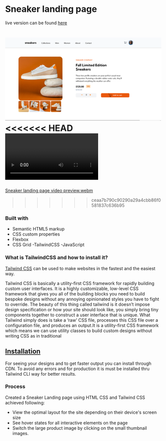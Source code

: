 # Sneaker landing page 
live version can be found [here](https://dynamic-salmiakki-70f54e.netlify.app/)

![Sneaker landing page design preview](/3Week/public/images/Sneaker%20Landing%20Page%20Preview.png)
<<<<<<< HEAD
![Sneaker Landing page Video preview](/3Week/public/images/sneaker%20landing%20page%20video%20preview.webm)
=======
[Sneaker landing page video preview.webm](https://user-images.githubusercontent.com/110042476/183273096-24e3cf8a-5012-42df-9846-d72b206c2696.webm)
>>>>>>> ceaa7b790c90290a29a4cbb86f0581837c636b95

 ### Built with

- Semantic HTML5 markup
- CSS custom properties
- Flexbox
- CSS Grid
-TailwindCSS
-JavaScript

### What is TailwindCSS and how to install it?
[Tailwind CSS](https://tailwindcss.com/) can be used to make websites in the fastest and the easiest way.

Tailwind CSS is basically a utility-first CSS framework for rapidly building custom user interfaces. It is a highly customizable, low-level CSS framework that gives you all of the building blocks you need to build bespoke designs without any annoying opinionated styles you have to fight to override. The beauty of this thing called tailwind is it doesn’t impose design specification or how your site should look like, you simply bring tiny components together to construct a user interface that is unique. What Tailwind simply does is take a ‘raw’ CSS file, processes this CSS file over a configuration file, and produces an output.It is a utility-first CSS framework which means we can use utility classes to build custom designs without writing CSS as in traditional 

## [Installation](https://tailwindcss.com/docs/installation)
For seeing your designs and to get faster output you can install through CDN.
To avoid any errors and for production it is must be installed thru Tailwind CLI way for better results.

### Process
Created a Sneaker Landing page using HTML CSS and Tailwind CSS achieved following:
- View the optimal layout for the site depending on their device's screen size
- See hover states for all interactive elements on the page
- Switch the large product image by clicking on the small thumbnail images.
